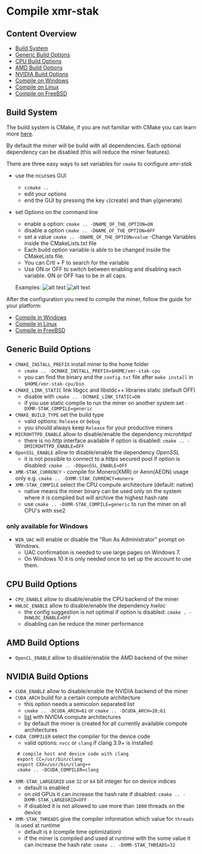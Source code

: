 # Compile xmr-stak

## Content Overview
* [Build System](#build-system)
* [Generic Build Options](#generic-build-options)
* [CPU Build Options](#cpu-build-options)
* [AMD Build Options](#amd-build-options)
* [NVIDIA Build Options](#nvidia-build-options)
* [Compile on Windows](compile_Windows.md)
* [Compile on Linux](compile_Linux.md)
* [Compile on FreeBSD](compile_FreeBSD.md)

## Build System

The build system is CMake, if you are not familiar with CMake you can learn more [here](https://cmake.org/runningcmake/).

By default the miner will be build with all dependencies. Each optional dependency can be disabled (this will reduce the miner features).

There are three easy ways to set variables for `cmake` to configure *xmr-stak*
- use the ncurses GUI
  - `ccmake ..`
  - edit your options
  - end the GUI by pressing the key `c`(create) and than `g`(generate)
- set Options on the command line
  - enable a option: `cmake .. -DNAME_OF_THE_OPTION=ON`
  - disable a option `cmake .. -DNAME_OF_THE_OPTION=OFF`
  - set a value `cmake .. -DNAME_OF_THE_OPTION=value`
-Change Variables inside the CMakeLists.txt file 
  - Each build option variable is able to be changed inside the CMakeLists file. 
  - You can Crtl + F to search for the variable
  - Use ON or OFF to switch between enabling and disabling each variable. ON or OFF has to be in all caps.
  
  Examples: ![alt text](https://i.imgur.com/1eMs0a2.png "Screenshot")
            ![alt text](https://i.imgur.com/hoeQQWz.png "Screenshot")

After the configuration you need to compile the miner, follow the guide for your platform:
* [Compile in Windows](compile_Windows.md)
* [Compile in Linux](compile_Linux.md)
* [Compile in FreeBSD](compile_FreeBSD.md)

## Generic Build Options
- `CMAKE_INSTALL_PREFIX` install miner to the home folder
  - `cmake .. -DCMAKE_INSTALL_PREFIX=$HOME/xmr-stak-cpu`
  - you can find the binary and the `config.txt` file after `make install` in `$HOME/xmr-stak-cpu/bin`
- `CMAKE_LINK_STATIC` link libgcc and libstdc++ libraries static (default OFF)
  - disable with `cmake .. -DCMAKE_LINK_STATIC=ON`
  - if you use static compile to run the miner on another system set `-DXMR-STAK_COMPILE=generic`
- `CMAKE_BUILD_TYPE` set the build type
  - valid options: `Release` or `Debug`
  - you should always keep `Release` for your productive miners
- `MICROHTTPD_ENABLE` allow to disable/enable the dependency *microhttpd*
  - there is no *http* interface available if option is disabled: `cmake .. -DMICROHTTPD_ENABLE=OFF`
- `OpenSSL_ENABLE` allow to disable/enable the dependency *OpenSSL*
  - it is not possible to connect to a *https* secured pool if option is disabled: `cmake .. -DOpenSSL_ENABLE=OFF`
- `XMR-STAK_CURRENCY` - compile for Monero(XMR) or Aeon(AEON) usage only e.g. `cmake .. -DXMR-STAK_CURRENCY=monero`
- `XMR-STAK_COMPILE` select the CPU compute architecture (default: native)
  - native means the miner binary can be used only on the system where it is compiled but will archive the highest hash rate
  - use `cmake .. -DXMR-STAK_COMPILE=generic` to run the miner on all CPU's with sse2

### only available for Windows
- `WIN_UAC` will enable or disable the "Run As Administrator" prompt on Windows.
  - UAC confirmation is needed to use large pages on Windows 7.
  - On Windows 10 it is only needed once to set up the account to use them.

## CPU Build Options

- `CPU_ENABLE` allow to disable/enable the CPU backend of the miner
- `HWLOC_ENABLE` allow to disable/enable the dependency *hwloc*
  - the config suggestion is not optimal if option is disabled: `cmake . -DHWLOC_ENABLE=OFF`
  - disabling can be reduce the miner performance

## AMD Build Options

- `OpenCL_ENABLE` allow to disable/enable the AMD backend of the miner

## NVIDIA Build Options

- `CUDA_ENABLE` allow to disable/enable the NVIDIA backend of the miner
- `CUDA_ARCH` build for a certain compute architecture
  - this option needs a semicolon separated list
  - `cmake .. -DCUDA_ARCH=61` or `cmake .. -DCUDA_ARCH=20;61`
  - [list](https://developer.nvidia.com/cuda-gpus) with NVIDIA compute architectures
  - by default the miner is created for all currently available compute architectures
- `CUDA_COMPILER` select the compiler for the device code
  - valid options: `nvcc` or `clang` if clang 3.9+ is installed
```
    # compile host and device code with clang
    export CC=/usr/bin/clang
    export CXX=/usr/bin/clang++
    cmake .. -DCUDA_COMPILER=clang
```
- `XMR-STAK_LARGEGRID` use `32` or `64` bit integer for on device indices
  - default is enabled
  - on old GPUs it can increase the hash rate if disabled: `cmake .. -DXMR-STAK_LARGEGRID=OFF`
  - if disabled it is not allowed to use more than `1000` threads on the device
- `XMR-STAK_THREADS` give the compiler information which value for `threads` is used at runtime
  - default is `0` (compile time optimization)
  - if the miner is compiled and used at runtime with the some value it can increase the hash rate: `cmake .. -DXMR-STAK_THREADS=32`
